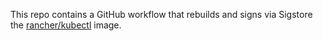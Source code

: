 This repo contains a GitHub workflow that rebuilds and signs via Sigstore the [rancher/kubectl](https://github.com/rancher/kubectl) image.
